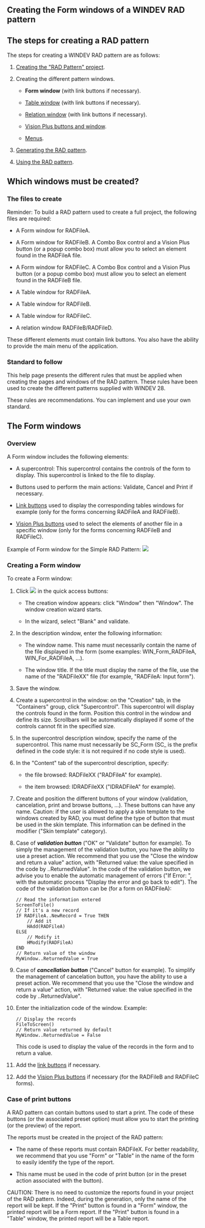 


## Creating the Form windows of a WINDEV RAD pattern
			



<a name="NOTE1"></a>
<a name="NOTE1_1"></a>


## The steps for creating a RAD pattern
<a name="the_steps_for_creating_rad_pattern_ELTTEXTE000220"></a>
The steps for creating a WINDEV RAD pattern are as follows:

1. [Creating the "RAD Pattern" project](../Editeurs/2031021.md). 

2. Creating the different pattern windows.

	- **Form window** (with link buttons if necessary). 

	- [Table window](../Editeurs/2031026.md) (with link buttons if necessary). 

	- [Relation window](../Editeurs/2031027.md) (with link buttons if necessary). 

	- [Vision Plus buttons and window](../Editeurs/2031029.md).

	- [Menus](../Editeurs/2031030.md).




3. [Generating the RAD pattern](../Editeurs/2031023.md).

4. [Using the RAD pattern](../Editeurs/2031024.md).




<a name="NOTE2"></a>
<a name="NOTE2_1"></a>


## Which windows must be created?
<a name="which_windows_must_created_ELTTEXTE000244"></a>


### The files to create
<a name="the_files_create_ELTPARAGRAPHE000043"></a>

Reminder: To build a RAD pattern used to create a full project, the following files are required:

- A Form window for RADFileA.

- A Form window for RADFileB. A Combo Box control and a Vision Plus button (or a popup combo box) must allow you to select an element found in the RADFileA file.

- A Form window for RADFileC. A Combo Box control and a Vision Plus button (or a popup combo box) must allow you to select an element found in the RADFileB file.

- A Table window for RADFileA.

- A Table window for RADFileB.

- A Table window for RADFileC.

- A relation window RADFileB/RADFileD.




These different elements must contain link buttons. You also have the ability to provide the main menu of the application.
<a name="NOTE2_2"></a>


### Standard to follow
<a name="standard_follow_ELTPARAGRAPHE000060"></a>

This help page presents the different rules that must be applied when creating the pages and windows of the RAD pattern. These rules have been used to create the different patterns supplied with WINDEV 28.

These rules are recommendations. You can implement and use your own standard.

<a name="NOTE3"></a>
<a name="NOTE3_1"></a>


## The Form windows
<a name="the_form_windows_ELTTEXTE000274"></a>


### Overview
<a name="overview_ELTPARAGRAPHE000073"></a>

A Form window includes the following elements:

- A supercontrol: This supercontrol contains the controls of the form to display. This supercontrol is linked to the file to display.

- Buttons used to perform the main actions: Validate, Cancel and Print if necessary.

- [Link buttons](../Editeurs/2031028.md) used to display the corresponding tables windows for example (only for the forms concerning RADFileA and RADFileB).

- [Vision Plus buttons](../Editeurs/2031029.md) used to select the elements of another file in a specific window (only for the forms concerning RADFileB and RADFileC).




Example of Form window for the Simple RAD Pattern: ![](https://doc.pcsoft.fr/en-US/images/image.awp?langid=3&name=Pattern_RAD_WDFiche.gif)

<a name="NOTE3_2"></a>


### Creating a Form window
<a name="creating_form_window_ELTPARAGRAPHE000092"></a>

To create a Form window: 

1. Click ![](https://doc.pcsoft.fr/en-US/images/image.awp?langid=3&name=ico_nouveau.gif)
 in the quick access buttons: 

	- The creation window appears: click "Window" then "Window". The window creation wizard starts.

	- In the wizard, select "Blank" and validate.




2. In the description window, enter the following information:

	- The window name. This name must necessarily contain the name of the file displayed in the form (some examples: WIN_Form_RADFileA, WIN_For_RADFileA, ...).

	- The window title. If the title must display the name of the file, use the name of the "RADFileXX" file (for example, "RADFileA: Input form").




3. Save the window.

4. Create a supercontrol in the window: on the "Creation" tab, in the "Containers" group, click "Supercontrol". 
	This supercontrol will display the controls found in the form. Position this control in the window and define its size. Scrollbars will be automatically displayed if some of the controls cannot fit in the specified size.

5. In the supercontrol description window, specify the name of the supercontrol. This name must necessarily be SC_Form (SC_ is the prefix defined in the code style: it is not required if no code style is used).

6. In the "Content" tab of the supercontrol description, specify:

	- the file browsed: RADFileXX ("RADFileA" for example).

	- the item browsed: IDRADFileXX ("IDRADFileA" for example).




7. Create and position the different buttons of your window (validation, cancelation, print and browse buttons, ...). These buttons can have any name.
	Caution: if the user is allowed to apply a skin template to the windows created by RAD, you must define the type of button that must be used in the skin template. This information can be defined in the modifier ("Skin template" category).

8. Case of ***validation button*** ("OK" or "Validate" button for example).
	To simply the management of the validation button, you have the ability to use a preset action. We recommend that you use the "Close the window and return a value" action, with "Returned value: the value specified in the code by ..ReturnedValue".
	In the code of the validation button, we advise you to enable the automatic management of errors ("If Error: ", with the automatic process "Display the error and go back to edit").
	The code of the validation button can be (for a form on RADFileA): 
	
	```wl
	// Read the information entered 
	ScreenToFile()
	// If it's a new record
	IF RADFileA..NewRecord = True THEN 
		// Add it
		HAdd(RADFileA) 
	ELSE 
		// Modify it 
		HModify(RADFileA) 
	END
	// Return value of the window 
	MyWindow..ReturnedValue = True
	```


9. Case of ***cancellation button*** ("Cancel" button for example).
	To simplify the management of cancelation button, you have the ability to use a preset action. We recommend that you use the "Close the window and return a value" action, with "Returned value: the value specified in the code by ..ReturnedValue".

10. Enter the initialization code of the window. Example:
	
	
	```wl
	// Display the records 
	FileToScreen()
	// Return value returned by default
	MyWindow..ReturnedValue = False
	```

	This code is used to display the value of the records in the form and to return a value.

11. Add the [link buttons](../Editeurs/2031028.md) if necessary.

12. Add the [Vision Plus buttons](../Editeurs/2031029.md) if necessary (for the RADFileB and RADFileC forms).



<a name="NOTE3_3"></a>


### Case of print buttons
<a name="case_print_buttons_ELTPARAGRAPHE000164"></a>

A RAD pattern can contain buttons used to start a print. The code of these buttons (or the associated preset option) must allow you to start the printing (or the preview) of the report.

The reports must be created in the project of the RAD pattern:

- The name of these reports must contain RADFileX. For better readability, we recommend that you use "Form" or "Table" in the name of the form to easily identify the type of the report.

- This name must be used in the code of print button (or in the preset action associated with the button).




CAUTION: There is no need to customize the reports found in your project of the RAD pattern. Indeed, during the generation, only the name of the report will be kept. If the "Print" button is found in a "Form" window, the printed report will be a Form report. If the "Print" button is found in a "Table" window, the printed report will be a Table report.



